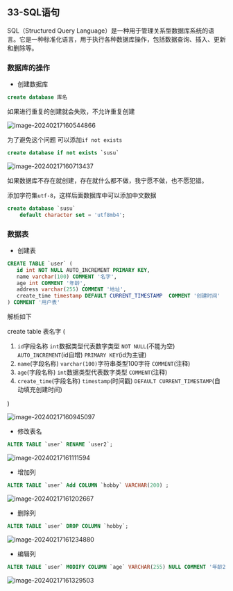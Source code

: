 ## 33-SQL语句

SQL（Structured Query Language）是一种用于管理关系型数据库系统的语言。它是一种标准化语言，用于执行各种数据库操作，包括数据查询、插入、更新和删除等。

### 数据库的操作

+ 创建数据库

```sql
create database 库名
```

如果进行重复的创建就会失败，不允许重复创建

![image-20240217160544866](https://chen-1320883525.cos.ap-chengdu.myqcloud.com/img/image-20240217160544866.png)

为了避免这个问题 可以添加`if not exists`

```sql
create database if not exists `susu`
```

![image-20240217160713437](https://chen-1320883525.cos.ap-chengdu.myqcloud.com/img/image-20240217160713437.png)

如果数据库不存在就创建，存在就什么都不做，我宁愿不做，也不愿犯错。

添加字符集`utf-8`，这样后面数据库中可以添加中文数据

```sql
create database `susu`
    default character set = 'utf8mb4';
```

### 数据表

+ 创建表

```sql
CREATE TABLE `user` (
   id int NOT NULL AUTO_INCREMENT PRIMARY KEY,
   name varchar(100) COMMENT '名字',
   age int COMMENT '年龄',
   address varchar(255) COMMENT '地址',
   create_time timestamp DEFAULT CURRENT_TIMESTAMP  COMMENT '创建时间'
) COMMENT '用户表'
```

解析如下

create table 表名字 (

1. `id`字段名称   `int`数据类型代表数字类型   `NOT NULL`(不能为空)  `AUTO_INCREMENT`(id自增) `PRIMARY KEY`(id为主键)
2. `name`(字段名称) `varchar(100)`字符串类型100字符 `COMMENT`(注释)
3. `age`(字段名称) `int`数据类型代表数字类型  `COMMENT`(注释)
4. `create_time`(字段名称) `timestamp`(时间戳) `DEFAULT CURRENT_TIMESTAMP`(自动填充创建时间)

)

![image-20240217160945097](https://chen-1320883525.cos.ap-chengdu.myqcloud.com/img/image-20240217160945097.png)

+ 修改表名

```sql
ALTER TABLE `user` RENAME `user2`;
```

![image-20240217161111594](https://chen-1320883525.cos.ap-chengdu.myqcloud.com/img/image-20240217161111594.png)

+ 增加列

```sql
ALTER TABLE `user` Add COLUMN `hobby` VARCHAR(200) ;
```

![image-20240217161202667](https://chen-1320883525.cos.ap-chengdu.myqcloud.com/img/image-20240217161202667.png)

+ 删除列

```sql
ALTER TABLE `user` DROP COLUMN `hobby`;
```

![image-20240217161234880](https://chen-1320883525.cos.ap-chengdu.myqcloud.com/img/image-20240217161234880.png)

+ 编辑列

```sql
ALTER TABLE `user` MODIFY COLUMN `age` VARCHAR(255) NULL COMMENT '年龄2';
```

![image-20240217161329503](https://chen-1320883525.cos.ap-chengdu.myqcloud.com/img/image-20240217161329503.png)